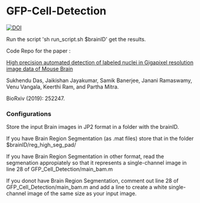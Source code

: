 # GFP-Cell-Detection
[![DOI](https://zenodo.org/badge/342072813.svg)](https://zenodo.org/badge/latestdoi/342072813)

Run the script 'sh run_script.sh $brainID' get the results.

Code Repo for the paper :

[High precision automated detection of labeled nuclei in Gigapixel resolution image data of Mouse Brain](https://www.biorxiv.org/content/10.1101/252247v2.full)

Sukhendu Das, Jaikishan Jayakumar, Samik Banerjee, Janani Ramaswamy, Venu Vangala, Keerthi Ram, and Partha Mitra. 

BioRxiv (2019): 252247.

### Configurations

Store the input Brain images in JP2 format in a folder with the brainID.

If you have Brain Region Segmentation (as .mat files) store that in the folder $brainID/reg_high_seg_pad/

If you have Brain Region Segmentation in other format, read the segmenation appropiately so that it represents a single-channel image in line 28 of GFP_Cell_Detection/main_bam.m

If you donot have Brain Region Segmentation, comment out line 28 of GFP_Cell_Detection/main_bam.m and add a line to create a white single-channel image of the same size as your input image.
